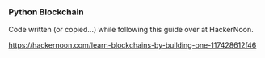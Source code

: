 ### Python Blockchain

Code written (or copied...) while following this guide over at HackerNoon.

https://hackernoon.com/learn-blockchains-by-building-one-117428612f46


